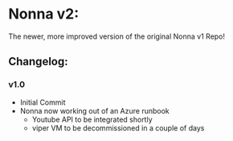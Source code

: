 # Nonna v2: 

The newer, more improved version of the original Nonna v1 Repo!

## Changelog:
### v1.0
- Initial Commit
- Nonna now working out of an Azure runbook
    - Youtube API to be integrated shortly
    - viper VM to be decommissioned in a couple of days